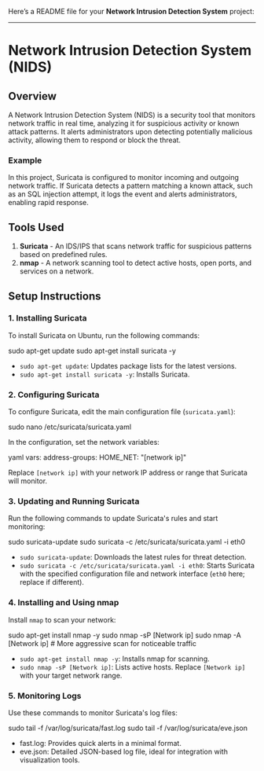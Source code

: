 Here’s a README file for your **Network Intrusion Detection System** project:

---

# Network Intrusion Detection System (NIDS)

## Overview

A Network Intrusion Detection System (NIDS) is a security tool that monitors network traffic in real time, analyzing it for suspicious activity or known attack patterns. It alerts administrators upon detecting potentially malicious activity, allowing them to respond or block the threat.

### Example
In this project, Suricata is configured to monitor incoming and outgoing network traffic. If Suricata detects a pattern matching a known attack, such as an SQL injection attempt, it logs the event and alerts administrators, enabling rapid response.

## Tools Used

1. **Suricata** - An IDS/IPS that scans network traffic for suspicious patterns based on predefined rules.
2. **nmap** - A network scanning tool to detect active hosts, open ports, and services on a network.

## Setup Instructions

### 1. Installing Suricata
To install Suricata on Ubuntu, run the following commands:


sudo apt-get update
sudo apt-get install suricata -y


- `sudo apt-get update`: Updates package lists for the latest versions.
- `sudo apt-get install suricata -y`: Installs Suricata.

### 2. Configuring Suricata

To configure Suricata, edit the main configuration file (`suricata.yaml`):


sudo nano /etc/suricata/suricata.yaml


In the configuration, set the network variables:

yaml
vars:
  address-groups:
    HOME_NET: "[network ip]"


Replace `[network ip]` with your network IP address or range that Suricata will monitor.

### 3. Updating and Running Suricata

Run the following commands to update Suricata's rules and start monitoring:


sudo suricata-update
sudo suricata -c /etc/suricata/suricata.yaml -i eth0


- `sudo suricata-update`: Downloads the latest rules for threat detection.
- `sudo suricata -c /etc/suricata/suricata.yaml -i eth0`: Starts Suricata with the specified configuration file and network interface (`eth0` here; replace if different).

### 4. Installing and Using nmap

Install `nmap` to scan your network:

sudo apt-get install nmap -y
sudo nmap -sP [Network ip]
sudo nmap -A [Network ip]  # More aggressive scan for noticeable traffic


- `sudo apt-get install nmap -y`: Installs nmap for scanning.
- `sudo nmap -sP [Network ip]`: Lists active hosts. Replace `[Network ip]` with your target network range.

### 5. Monitoring Logs

Use these commands to monitor Suricata's log files:

sudo tail -f /var/log/suricata/fast.log
sudo tail -f /var/log/suricata/eve.json


- fast.log: Provides quick alerts in a minimal format.
- eve.json: Detailed JSON-based log file, ideal for integration with visualization tools.
